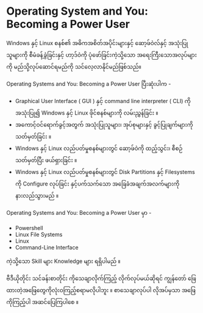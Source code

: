# Operating System and You: Becoming a Power User


Windows နှင့် Linux စနစ်၏ အဓိကအစိတ်အပိုင်းများနှင့် ဆော့ဖ်ဝဲလ်နှင့် အသုံးပြုသူများကို စီမံခန့်ခွဲခြင်းနှင့် ဟာ့ဒ်ဝဲကို ပုံဖော်ခြင်းကဲ့သို့သော အရေးကြီးသောအလုပ်များကို မည်သို့လုပ်ဆောင်ရမည်ကို သင်လေ့လာနိုင်မည်ဖြစ်သည်။

Operating Systems and You: Becoming a Power User ပြီးဆုံးပါက -

* Graphical User Interface ( GUI ) နှင့် command line interpreter ( CLI)  ကို အသုံးပြု၍ Windows နှင့် Linux ဖိုင်စနစ်များကို လမ်းညွှန်ခြင်း ။
* အကောင့်ဝင်ရောက်ခွင့်အတွက် အသုံးပြုသူများ၊ အုပ်စုများနှင့် ခွင့်ပြုချက်များကို သတ်မှတ်ခြင်း ။
* Windows နှင့် Linux လည်ပတ်မှုစနစ်များတွင် ဆော့ဖ်ဝဲကို ထည့်သွင်း၊ စီစဉ်သတ်မှတ်ပြီး ဖယ်ရှားခြင်း ။
* Windows နှင့် Linux လည်ပတ်မှုစနစ်များတွင်  Disk Partitions နှင့် Filesystems ကို Configure လုပ်ခြင်း နှင့်ပက်သက်သော အခြေခံအချက်အလက်များကို နားလည်သွားမည် ။


Operating Systems and You: Becoming a Power User မှာ -

* Powershell
* Linux File Systems
* Linux
* Command-Line Interface

ကဲ့သို့သော Skill များ Knowledge များ ရရှိပါမည် ။

ဗီဒီယိုတိုင်း သင်ခန်းစာတိုင်း ကိုသေချာလိုက်ကြည့် လိုက်လုပ်မယ်ဆိုရင် ကျွန်တော် ဖြေထားတဲ့အဖြေတွေကိုလုံးဝကြည့်စရာမလိုပါဘူး ။ စာသေချာလုပ်ပါ လိုအပ်မှသာ အဖြေကိုကြည့်ပါ အဆင်ပြေကြပါစေ ။
